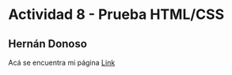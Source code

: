 # Actividad 8 - Prueba HTML/CSS
## Hernán Donoso

Acá se encuentra mi página [Link](https://rdimentione.github.io/pruebahtml/)